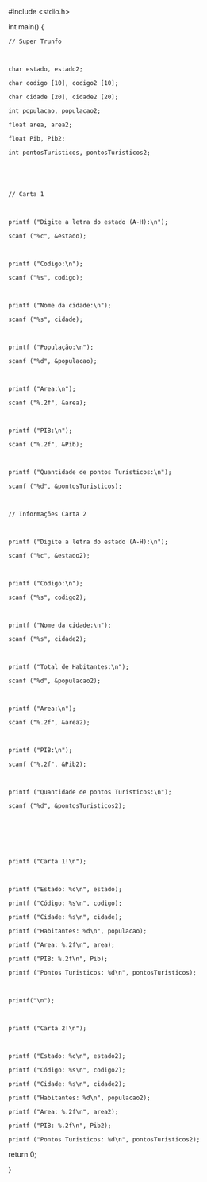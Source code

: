 #include <stdio.h>



int main() {



    // Super Trunfo



    char estado, estado2;

    char codigo [10], codigo2 [10];

    char cidade [20], cidade2 [20];

    int populacao, populacao2;

    float area, area2;

    float Pib, Pib2;

    int pontosTuristicos, pontosTuristicos2;





    // Carta 1



    printf ("Digite a letra do estado (A-H):\n");

    scanf ("%c", &estado);



    printf ("Codigo:\n");

    scanf ("%s", codigo);



    printf ("Nome da cidade:\n");

    scanf ("%s", cidade);



    printf ("População:\n");

    scanf ("%d", &populacao);



    printf ("Area:\n");

    scanf ("%.2f", &area);



    printf ("PIB:\n");

    scanf ("%.2f", &Pib);



    printf ("Quantidade de pontos Turisticos:\n");

    scanf ("%d", &pontosTuristicos);



    // Informações Carta 2



    printf ("Digite a letra do estado (A-H):\n");

    scanf ("%c", &estado2);

   

    printf ("Codigo:\n");

    scanf ("%s", codigo2);



    printf ("Nome da cidade:\n");

    scanf ("%s", cidade2);



    printf ("Total de Habitantes:\n");

    scanf ("%d", &populacao2);



    printf ("Area:\n");

    scanf ("%.2f", &area2);



    printf ("PIB:\n");

    scanf ("%.2f", &Pib2);



    printf ("Quantidade de pontos Turisticos:\n");

    scanf ("%d", &pontosTuristicos2);







    printf ("Carta 1!\n");



    printf ("Estado: %c\n", estado);

    printf ("Código: %s\n", codigo);

    printf ("Cidade: %s\n", cidade);

    printf ("Habitantes: %d\n", populacao);

    printf ("Area: %.2f\n", area);

    printf ("PIB: %.2f\n", Pib);

    printf ("Pontos Turisticos: %d\n", pontosTuristicos);



    printf("\n");



    printf ("Carta 2!\n");



    printf ("Estado: %c\n", estado2);

    printf ("Código: %s\n", codigo2);

    printf ("Cidade: %s\n", cidade2);

    printf ("Habitantes: %d\n", populacao2);

    printf ("Area: %.2f\n", area2);

    printf ("PIB: %.2f\n", Pib2);

    printf ("Pontos Turisticos: %d\n", pontosTuristicos2);



 

   return 0;

  }
